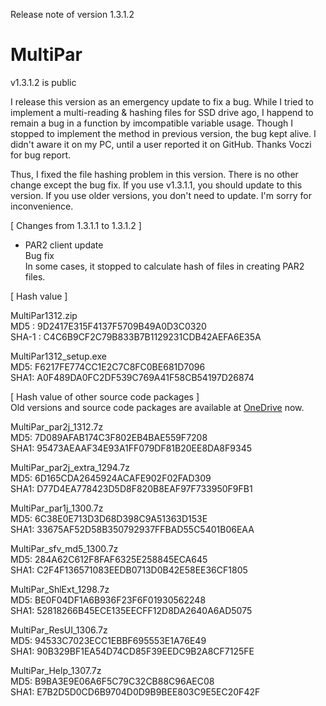 Release note of version 1.3.1.2


# MultiPar

v1.3.1.2 is public

 I release this version as an emergency update to fix a bug. 
While I tried to implement a multi-reading & hashing files for SSD drive ago, 
I happend to remain a bug in a function by imcompatible variable usage. 
Though I stopped to implement the method in previous version, the bug kept alive. 
I didn't aware it on my PC, until a user reported it on GitHub. 
Thanks Voczi for bug report. 

 Thus, I fixed the file hashing problem in this version. 
There is no other change except the bug fix. 
If you use v1.3.1.1, you should update to this version. 
If you use older versions, you don't need to update. 
I'm sorry for inconvenience. 


[ Changes from 1.3.1.1 to 1.3.1.2 ]

* PAR2 client update  
Bug fix  
 In some cases, it stopped to calculate hash of files in creating PAR2 files.  


[ Hash value ]

MultiPar1312.zip  
MD5 : 9D2417E315F4137F5709B49A0D3C0320  
SHA-1 : C4C6B9CF2C79B833B7B1129231CDB42AEFA6E35A  

MultiPar1312_setup.exe  
MD5: F6217FE774CC1E2C7C8FC0BE681D7096  
SHA1: A0F489DA0FC2DF539C769A41F58CB54197D26874  



[ Hash value of other source code packages ]  
 Old versions and source code packages are available at [OneDrive](https://1drv.ms/u/s!AtGhNMUyvbWOaSo1n_R8awJ_hg0?e=4V0gXu) now.  

MultiPar_par2j_1312.7z  
MD5: 7D089AFAB174C3F802EB4BAE559F7208  
SHA1: 95473AEAAF34E93A1FF079DF81B20EE8DA8F9345  

MultiPar_par2j_extra_1294.7z  
MD5: 6D165CDA2645924ACAFE902F02FAD309  
SHA1: D77D4EA778423D5D8F820B8EAF97F733950F9FB1  

MultiPar_par1j_1300.7z  
MD5: 6C38E0E713D3D68D398C9A51363D153E  
SHA1: 33675AF52D58B350792937FFBAD55C5401B06EAA  

MultiPar_sfv_md5_1300.7z  
MD5: 284A62C612F8FAF6325E258845ECA645  
SHA1: C2F4F136571083EEDB0713D0B42E58EE36CF1805  

MultiPar_ShlExt_1298.7z  
MD5: BE0F04DF1A6B936F23F6F01930562248  
SHA1: 52818266B45ECE135EECFF12D8DA2640A6AD5075  

MultiPar_ResUI_1306.7z  
MD5: 94533C7023ECC1EBBF695553E1A76E49  
SHA1: 90B329BF1EA54D74CD85F39EEDC9B2A8CF7125FE  

MultiPar_Help_1307.7z  
MD5: B9BA3E9E06A6F5C79C32CB88C96AEC08  
SHA1: E7B2D5D0CD6B9704D0D9B9BEE803C9E5EC20F42F  
